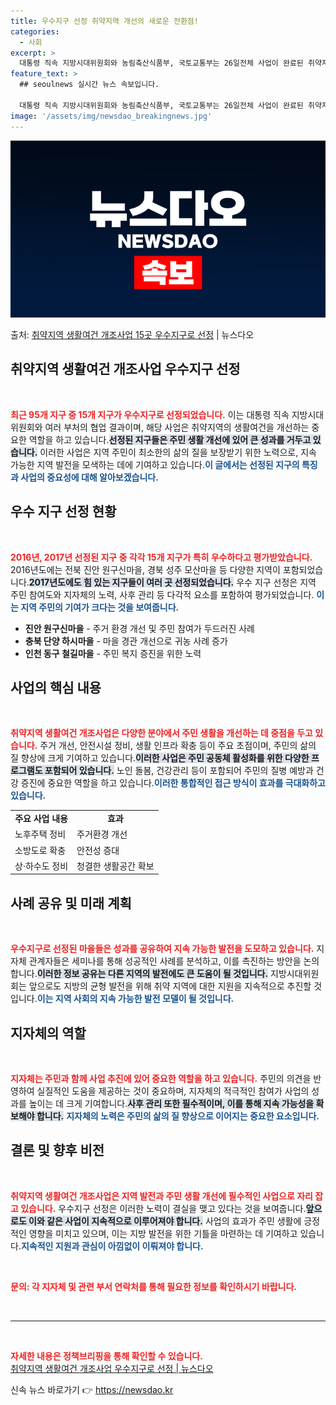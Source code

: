 ```yaml
---
title: 우수지구 선정 취약지역 개선의 새로운 전환점!
categories:
  - 사회
excerpt: >
  대통령 직속 지방시대위원회와 농림축산식품부, 국토교통부는 26일전체 사업이 완료된 취약지역 생활여건 개조사업…
feature_text: >
  ## seoulnews 실시간 뉴스 속보입니다.

  대통령 직속 지방시대위원회와 농림축산식품부, 국토교통부는 26일전체 사업이 완료된 취약지역 생활여건 개조사업…
image: '/assets/img/newsdao_breakingnews.jpg'
---
```


![뉴스다오 속보](/assets/img/newsdao_breakingnews.jpg)

<p>출처: <a href="https://newsdao.kr/2048" rel="dofollow">취약지역 생활여건 개조사업 15곳 우수지구로 선정</a> | 뉴스다오</p>

<h2 data-ke-size="size26">취약지역 생활여건 개조사업 우수지구 선정</h2>

<p data-ke-size="size16">&nbsp;</p>

<b><span style="color: #ee2323;">최근 95개 지구 중 15개 지구가 우수지구로 선정되었습니다.</span></b> 이는 대통령 직속 지방시대위원회와 여러 부처의 협업 결과이며, 해당 사업은 취약지역의 생활여건을 개선하는 중요한 역할을 하고 있습니다.<b><span style="background-color: #21538527;">선정된 지구들은 주민 생활 개선에 있어 큰 성과를 거두고 있습니다.</span></b> 이러한 사업은 지역 주민이 최소한의 삶의 질을 보장받기 위한 노력으로, 지속 가능한 지역 발전을 모색하는 데에 기여하고 있습니다.<b><span style="color: #1a5490;">이 글에서는 선정된 지구의 특징과 사업의 중요성에 대해 알아보겠습니다.</span></b>

<h2 data-ke-size="size26">우수 지구 선정 현황</h2>

<p data-ke-size="size16">&nbsp;</p>

<b><span style="color: #ee2323;">2016년, 2017년 선정된 지구 중 각각 15개 지구가 특히 우수하다고 평가받았습니다.</span></b> 2016년도에는 전북 진안 원구신마을, 경북 성주 모산마을 등 다양한 지역이 포함되었습니다.<b><span style="background-color: #21538527;">2017년도에도 힘 있는 지구들이 여러 곳 선정되었습니다.</span></b> 우수 지구 선정은 지역 주민 참여도와 지자체의 노력, 사후 관리 등 다각적 요소를 포함하여 평가되었습니다. <b><span style="color: #1a5490;">이는 지역 주민의 기여가 크다는 것을 보여줍니다.</span></b>

<ul>
<li><b>진안 원구신마을</b> - 주거 환경 개선 및 주민 참여가 두드러진 사례</li>
<li><b>충북 단양 하시마을</b> - 마을 경관 개선으로 귀농 사례 증가</li>
<li><b>인천 동구 철길마을</b> - 주민 복지 증진을 위한 노력</li>
</ul>

<h2 data-ke-size="size26">사업의 핵심 내용</h2>

<p data-ke-size="size16">&nbsp;</p>

<b><span style="color: #ee2323;">취약지역 생활여건 개조사업은 다양한 분야에서 주민 생활을 개선하는 데 중점을 두고 있습니다.</span></b> 주거 개선, 안전시설 정비, 생활 인프라 확충 등이 주요 초점이며, 주민의 삶의 질 향상에 크게 기여하고 있습니다.<b><span style="background-color: #21538527;">이러한 사업은 주민 공동체 활성화를 위한 다양한 프로그램도 포함되어 있습니다.</span></b>  노인 돌봄, 건강관리 등이 포함되어 주민의 질병 예방과 건강 증진에 중요한 역할을 하고 있습니다.<b><span style="color: #1a5490;">이러한 통합적인 접근 방식이 효과를 극대화하고 있습니다.</span></b>

<table>
<tr>
<td style="text-align: center; height: 17px;"><b>주요 사업 내용</b></td>
<td style="text-align: center; height: 17px;"><b>효과</b></td>
</tr>
<tr>
<td>노후주택 정비</td>
<td>주거환경 개선</td>
</tr>
<tr>
<td>소방도로 확충</td>
<td>안전성 증대</td>
</tr>
<tr>
<td>상·하수도 정비</td>
<td>청결한 생활공간 확보</td>
</tr>
</table>

<h2 data-ke-size="size26">사례 공유 및 미래 계획</h2>

<p data-ke-size="size16">&nbsp;</p>

<b><span style="color: #ee2323;">우수지구로 선정된 마을들은 성과를 공유하여 지속 가능한 발전을 도모하고 있습니다.</span></b> 지자체 관계자들은 세미나를 통해 성공적인 사례를 분석하고, 이를 촉진하는 방안을 논의합니다.<b><span style="background-color: #21538527;">이러한 정보 공유는 다른 지역의 발전에도 큰 도움이 될 것입니다.</span></b> 지방시대위원회는 앞으로도 지방의 균형 발전을 위해 취약 지역에 대한 지원을 지속적으로 추진할 것입니다.<b><span style="color: #1a5490;">이는 지역 사회의 지속 가능한 발전 모델이 될 것입니다.</span></b>

<h2 data-ke-size="size26">지자체의 역할</h2>

<p data-ke-size="size16">&nbsp;</p>

<b><span style="color: #ee2323;">지자체는 주민과 함께 사업 추진에 있어 중요한 역할을 하고 있습니다.</span></b> 주민의 의견을 반영하여 실질적인 도움을 제공하는 것이 중요하며, 지자체의 적극적인 참여가 사업의 성과를 높이는 데 크게 기여합니다.<b><span style="background-color: #21538527;">사후 관리 또한 필수적이며, 이를 통해 지속 가능성을 확보해야 합니다.</span></b> <b><span style="color: #1a5490;">지자체의 노력은 주민의 삶의 질 향상으로 이어지는 중요한 요소입니다.</span></b> 

<h2 data-ke-size="size26">결론 및 향후 비전</h2>

<p data-ke-size="size16">&nbsp;</p>

<b><span style="color: #ee2323;">취약지역 생활여건 개조사업은 지역 발전과 주민 생활 개선에 필수적인 사업으로 자리 잡고 있습니다.</span></b> 우수지구 선정은 이러한 노력이 결실을 맺고 있다는 것을 보여줍니다.<b><span style="background-color: #21538527;">앞으로도 이와 같은 사업이 지속적으로 이루어져야 합니다.</span></b> 사업의 효과가 주민 생활에 긍정적인 영향을 미치고 있으며, 이는 지방 발전을 위한 기틀을 마련하는 데 기여하고 있습니다.<b><span style="color: #1a5490;">지속적인 지원과 관심이 아낌없이 이뤄져야 합니다.</span></b> 

<p data-ke-size="size16">&nbsp;</p>

<b><span style="color: #ee2323;">문의: 각 지자체 및 관련 부서 연락처를 통해 필요한 정보를 확인하시기 바랍니다.</span></b>

<p data-ke-size="size16">&nbsp;</p>

<hr />

<p data-ke-size="size16">&nbsp;</p>

<b><span style="color: #ee2323;">자세한 내용은 정책브리핑을 통해 확인할 수 있습니다.</span></b>  
<a href="https://newsdao.kr/2048">취약지역 생활여건 개조사업 우수지구로 선정 | 뉴스다오</a> 

신속 뉴스 바로가기 👉 <a href="https://newsdao.kr" rel="dofollow">https://newsdao.kr</a>


